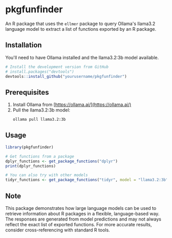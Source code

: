 # pkgfunfinder

An R package that uses the `ellmer` package to query Ollama's llama3.2 language model to extract a list of functions exported by an R package.

## Installation

You'll need to have Ollama installed and the llama3.2:3b model available.

```r
# Install the development version from GitHub
# install.packages("devtools")
devtools::install_github("yourusername/pkgfunfinder")
```

## Prerequisites

1. Install Ollama from [https://ollama.ai/](https://ollama.ai/)
2. Pull the llama3.2:3b model:
   ```bash
   ollama pull llama3.2:3b
   ```

## Usage

```r
library(pkgfunfinder)

# Get functions from a package
dplyr_functions <- get_package_functions("dplyr")
print(dplyr_functions)

# You can also try with other models
tidyr_functions <- get_package_functions("tidyr", model = "llama3.2:3b", temperature = 0.1)
```

## Note

This package demonstrates how large language models can be used to retrieve information about R packages in a flexible, language-based way. The responses are generated from model predictions and may not always reflect the exact list of exported functions. For more accurate results, consider cross-referencing with standard R tools.
